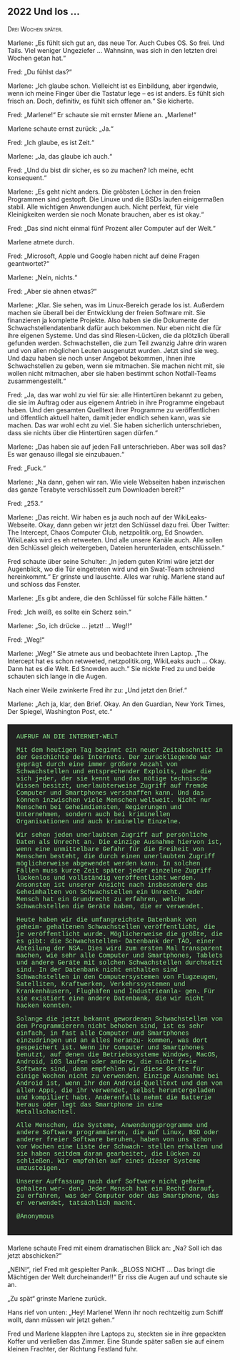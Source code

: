 ## **2022** Und los …  

<span style="font-variant:small-caps;">Drei Wochen später.</span>

Marlene: „Es fühlt sich gut an, das neue Tor.
Auch Cubes OS.
So frei.
Und Tails.
Viel weniger Ungeziefer … Wahnsinn, was sich in den letzten drei Wochen getan hat.“

Fred: „Du fühlst das?“

Marlene: „Ich glaube schon.
Vielleicht ist es Einbildung, aber irgendwie, wenn ich meine Finger über die Tastatur lege – es ist anders.
Es fühlt sich frisch an.
Doch, definitiv, es fühlt sich offener an.“
Sie kicherte.

Fred: „Marlene!“ Er schaute sie mit ernster Miene an.
„Marlene!“

Marlene schaute ernst zurück: „Ja.“

Fred: „Ich glaube, es ist Zeit.“

Marlene: „Ja, das glaube ich auch.“

Fred: „Und du bist dir sicher, es so zu machen?
Ich meine, echt konsequent.“

Marlene: „Es geht nicht anders.
Die gröbsten Löcher in den freien Programmen sind gestopft.
Die Linuxe und die BSDs laufen einigermaßen stabil.
Alle wichtigen Anwendungen auch.
Nicht perfekt, für viele Kleinigkeiten werden sie noch Monate brauchen, aber es ist okay.“

Fred: „Das sind nicht einmal fünf Prozent aller Computer auf der Welt.“

Marlene atmete durch.

Fred: „Microsoft, Apple und Google haben nicht auf deine Fragen geantwortet?“

Marlene: „Nein, nichts.“

Fred: „Aber sie ahnen etwas?“

Marlene: „Klar.
Sie sehen, was im Linux-Bereich gerade los ist.
Außerdem machen sie überall bei der Entwicklung der freien Software mit.
Sie finanzieren ja komplette Projekte.
Also haben sie die Dokumente der Schwachstellendatenbank dafür auch bekommen.
Nur eben nicht die für ihre eigenen Systeme.
Und das sind Riesen-Lücken, die da plötzlich überall gefunden werden.
Schwachstellen, die zum Teil zwanzig Jahre drin waren und von allen möglichen Leuten ausgenutzt wurden.
Jetzt sind sie weg.
Und dazu haben sie noch unser Angebot bekommen, ihnen ihre Schwachstellen zu geben, wenn sie mitmachen.
Sie machen nicht mit, sie wollen nicht mitmachen, aber sie haben bestimmt schon Notfall-Teams zusammengestellt.“

Fred: „Ja, das war wohl zu viel für sie: alle Hintertüren bekannt zu geben, die sie im Auftrag oder aus eigenem Antrieb in ihre Programme eingebaut haben.
Und den gesamten Quelltext ihrer Programme zu veröffentlichen und öffentlich aktuell halten, damit jeder endlich sehen kann, was sie machen.
Das war wohl echt zu viel.
Sie haben sicherlich unterschrieben, dass sie nichts über die Hintertüren sagen dürfen.“

Marlene: „Das haben sie auf jeden Fall unterschrieben.
Aber was soll das?
Es war genauso illegal sie einzubauen.“

Fred: „Fuck.“

Marlene: „Na dann, gehen wir ran.
Wie viele Webseiten haben inzwischen das ganze Terabyte verschlüsselt zum Downloaden bereit?“

Fred: „253.“

Marlene: „Das reicht.
Wir haben es ja auch noch auf der WikiLeaks-Webseite.
Okay, dann geben wir jetzt den Schlüssel dazu frei.
Über Twitter: The Intercept, Chaos Computer Club, netzpolitik.org, Ed Snowden.
WikiLeaks wird es eh retweeten.
Und alle unsere Kanäle auch.
Alle sollen den Schlüssel gleich weitergeben, Dateien herunterladen, entschlüsseln.“

Fred schaute über seine Schulter: „In jedem guten Krimi wäre jetzt der Augenblick, wo die Tür eingetreten wird und ein Swat-Team schreiend hereinkommt.“
Er grinste und lauschte.
Alles war ruhig.
Marlene stand auf und schloss das Fenster.

Marlene: „Es gibt andere, die den Schlüssel für solche Fälle hätten.“

Fred: „Ich weiß, es sollte ein Scherz sein.“

Marlene: „So, ich drücke … jetzt! … Weg!!“

Fred: „Weg!“

Marlene: „Weg!“
Sie atmete aus und beobachtete ihren Laptop.
„The Intercept hat es schon retweeted, netzpolitik.org, WikiLeaks auch … Okay.
Dann hat es die Welt. Ed Snowden auch.“
Sie nickte Fred zu und beide schauten sich lange in die Augen.

Nach einer Weile zwinkerte Fred ihr zu: „Und jetzt den Brief.“

Marlene: „Ach ja, klar, den Brief.
Okay.
An den Guardian, New York Times, Der Spiegel, Washington Post, etc.“

<div style="background-color: #222; color: lightgreen; padding: 20px; margin: 20px 0; font-family: 'Courier New'">
AUFRUF AN DIE INTERNET-WELT

Mit dem heutigen Tag beginnt ein neuer Zeitabschnitt in der
Geschichte des Internets. Der zurückliegende war geprägt
durch eine immer größere Anzahl von Schwachstellen und
entsprechender Exploits, über die sich jeder, der sie kennt und
das nötige technische Wissen besitzt, unerlaubterweise Zugriff
auf fremde Computer und Smartphones verschaffen kann. Und das
können inzwischen viele Menschen weltweit. Nicht nur Menschen
bei Geheimdiensten, Regierungen und Unternehmen, sondern auch
bei kriminellen Organisationen und auch kriminelle Einzelne.

Wir sehen jeden unerlaubten Zugriff auf persönliche Daten als
Unrecht an. Die einzige Ausnahme hiervon ist, wenn eine
unmittelbare Gefahr für die Freiheit von Menschen besteht,
die durch einen unerlaubten Zugriff möglicherweise abgewendet
werden kann. In solchen Fällen muss kurze Zeit später jeder
einzelne Zugriff lückenlos und vollständig veröffentlicht
werden. Ansonsten ist unserer Ansicht nach insbesondere das
Geheimhalten von Schwachstellen ein Unrecht. Jeder Mensch hat
ein Grundrecht zu erfahren, welche Schwachstellen die Geräte
haben, die er verwendet.

Heute haben wir die umfangreichste Datenbank von geheim-
gehaltenen Schwachstellen veröffentlicht, die je veröffentlicht
wurde. Möglicherweise die größte, die es gibt: die Schwachstellen-
Datenbank der TAO, einer Abteilung der NSA. Dies wird zum ersten
Mal transparent machen, wie sehr alle Computer und Smartphones,
Tablets und andere Geräte mit solchen Schwachstellen durchsetzt
sind. In der Datenbank nicht enthalten sind Schwachstellen in
den Computersystemen von Flugzeugen, Satelliten, Kraftwerken,
Verkehrssystemen und Krankenhäusern, Flughäfen und Industrieanla-
gen. Für sie existiert eine andere Datenbank, die wir nicht hacken
konnten.

Solange die jetzt bekannt gewordenen Schwachstellen von den
Programmierern nicht behoben sind, ist es sehr einfach, in fast
alle Computer und Smartphones einzudringen und an alles heranzu-
kommen, was dort gespeichert ist. Wenn ihr Computer und Smartphones
benutzt, auf denen die Betriebssysteme Windows, MacOS, Android, iOS
laufen oder andere, die nicht freie Software sind, dann empfehlen
wir diese Geräte für einige Wochen nicht zu verwenden. Einzige
Ausnahme bei Android ist, wenn ihr den Android-Quelltext und den
von allen Apps, die ihr verwendet, selbst heruntergeladen und
kompiliert habt. Anderenfalls nehmt die Batterie heraus oder legt
das Smartphone in eine Metallschachtel.

Alle Menschen, die Systeme, Anwendungsprogramme und andere Software
programmieren, die auf Linux, BSD oder anderer freier Software
beruhen, haben von uns schon vor Wochen eine Liste der Schwach-
stellen erhalten und sie haben seitdem daran gearbeitet, die Lücken
zu schließen. Wir empfehlen auf eines dieser Systeme umzusteigen.

Unserer Auffassung nach darf Software nicht geheim gehalten wer-
den. Jeder Mensch hat ein Recht darauf, zu erfahren, was der Computer
oder das Smartphone, das er verwendet, tatsächlich macht.

@Anonymous 
</div>
Marlene schaute Fred mit einem dramatischen Blick an: „Na?
Soll ich das jetzt abschicken?“

„NEIN!“, rief Fred mit gespielter Panik.
„BLOSS NICHT … Das bringt die Mächtigen der Welt durcheinander!!“
Er riss die Augen auf und schaute sie an.

„Zu spät“ grinste Marlene zurück.

Hans rief von unten: „Hey! Marlene! Wenn ihr noch rechtzeitig zum Schiff wollt, dann müssen wir jetzt gehen.“ 

Fred und Marlene klappten ihre Laptops zu, steckten sie in ihre gepackten Koffer und verließen das Zimmer.
Eine Stunde später saßen sie auf einem kleinen Frachter, der Richtung Festland fuhr.
